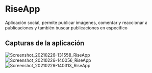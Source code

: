 # RiseApp
Aplicación social, permite publicar imágenes, comentar y reaccionar a publicaciones y también buscar publicaciones en especifico

## Capturas de la aplicación
![Screenshot_20210226-131558_RiseApp](https://user-images.githubusercontent.com/77468729/109339663-f1c8ca80-7835-11eb-8985-807529eae4d2.jpg) 
![Screenshot_20210226-140056_RiseApp](https://user-images.githubusercontent.com/77468729/109343856-f3958c80-783b-11eb-906a-e7959964c493.jpg)
![Screenshot_20210226-140313_RiseApp](https://user-images.githubusercontent.com/77468729/109344104-466f4400-783c-11eb-8e56-f0a9ec6a9a47.jpg)
